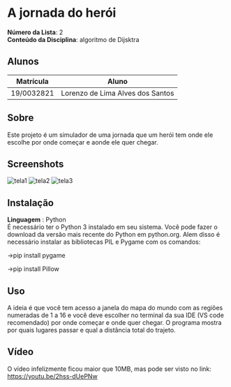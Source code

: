 

# A jornada do herói

**Número da Lista**: 2<br>
**Conteúdo da Disciplina**: algoritmo de Dijsktra<br>

## Alunos
|Matrícula | Aluno |
| -- | -- |
| 19/0032821  |  Lorenzo de Lima Alves dos Santos |

## Sobre 
Este projeto é um simulador de uma jornada que um herói tem onde ele escolhe por onde começar e aonde ele quer chegar.
## Screenshots
![tela1](https://github.com/projeto-de-algoritmos/Grafos2_JornadaDoHeroi/assets/54644579/22fb9894-25c2-4658-885d-b92c39f40a45)
![tela2](https://github.com/projeto-de-algoritmos/Grafos2_JornadaDoHeroi/assets/54644579/9250c302-c230-4d2b-b362-b0ceeab84079)
![tela3](https://github.com/projeto-de-algoritmos/Grafos2_JornadaDoHeroi/assets/54644579/08bd3a0d-21a2-4c99-b451-af6fef619264)

## Instalação 
**Linguagem**
: Python<br>
É necessário ter o Python 3 instalado em seu sistema. Você pode fazer o download da versão mais recente do Python em python.org.
Alem disso é necessário instalar as bibliotecas PIL e Pygame com os comandos: 

->pip install pygame

->pip install Pillow

## Uso 
A ideia é que você tem acesso a janela do mapa do mundo com as regiões numeradas de 1 a 16 e você deve escolher no terminal da sua IDE (VS code recomendado) por onde começar e onde quer chegar. O programa mostra por quais lugares passar e qual a distância total do trajeto.

## Vídeo
O vídeo infelizmente ficou maior que 10MB, mas pode ser visto no link: https://youtu.be/2hss-dUePNw
